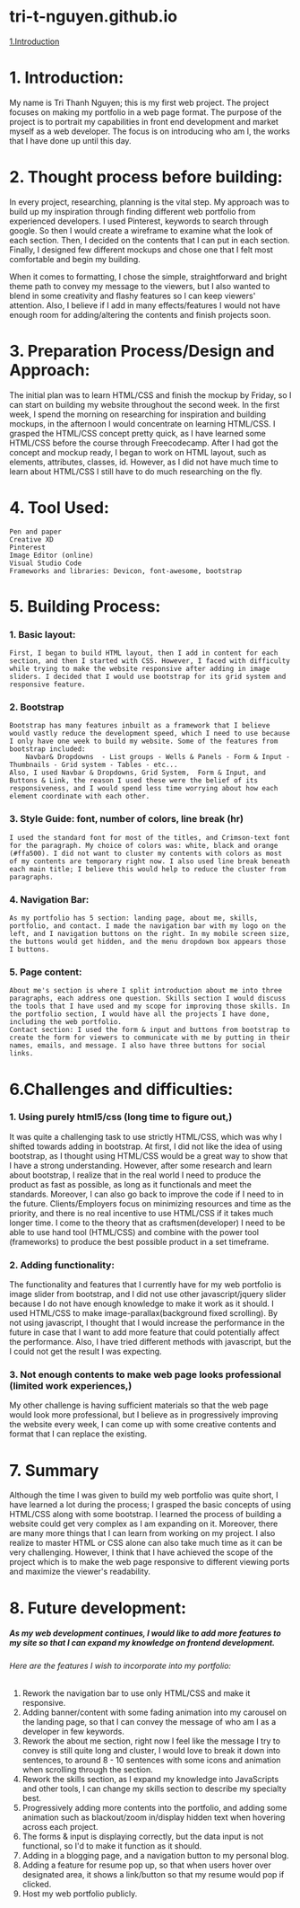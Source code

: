 # tri-t-nguyen.github.io

[1.Introduction](#1.Introduction)
# 1. Introduction: 
 My name is Tri Thanh Nguyen; this is my first web project. The project focuses on making my portfolio in a web page format. The purpose of the project is to portrait my capabilities in front end development and market myself as a web developer. The focus is on introducing who am I, the works that I have done up until this day. 

# 2. Thought process before building:
In every project, researching, planning is the vital step. My approach was to build up my inspiration through finding different web portfolio from experienced developers. I used Pinterest, keywords to search through google. So then I would create a wireframe to examine what the look of each section. Then, I decided on the contents that I can put in each section. Finally, I designed few different mockups and chose one that I felt most comfortable and begin my building. 

When it comes to formatting, I chose the simple, straightforward and bright theme path to convey my message to the viewers, but I also wanted to blend in some creativity and flashy features so I can keep viewers' attention. Also, I believe if I add in many effects/features I would not have enough room for adding/altering the contents and finish projects soon.  

# 3. Preparation Process/Design and Approach: 
The initial plan was to learn HTML/CSS and finish the mockup by Friday, so I can start on building my website throughout the second week. 
In the first week, I spend the morning on researching for inspiration and building mockups, in the afternoon I would concentrate on learning HTML/CSS. I grasped the HTML/CSS concept pretty quick, as I have learned some HTML/CSS before the course through Freecodecamp. After I had got the concept and mockup ready, I began to work on HTML layout, such as elements, attributes, classes, id. However, as I did not have much time to learn about HTML/CSS I still have to do much researching on the fly. 
# 4. Tool Used:
    Pen and paper
    Creative XD
    Pinterest
    Image Editor (online)
    Visual Studio Code
    Frameworks and libraries: Devicon, font-awesome, bootstrap

# 5. Building Process: 
### 1. Basic layout:
    First, I began to build HTML layout, then I add in content for each section, and then I started with CSS. However, I faced with difficulty while trying to make the website responsive after adding in image sliders. I decided that I would use bootstrap for its grid system and responsive feature. 
### 2. Bootstrap
    Bootstrap has many features inbuilt as a framework that I believe would vastly reduce the development speed, which I need to use because I only have one week to build my website. Some of the features from bootstrap included: 
        Navbar& Dropdowns  - List groups - Wells & Panels - Form & Input - Thumbnails - Grid system - Tables - etc...
    Also, I used Navbar & Dropdowns, Grid System,  Form & Input, and Buttons & Link, the reason I used these were the belief of its responsiveness, and I would spend less time worrying about how each element coordinate with each other. 
### 3. Style Guide: font, number of colors, line break (hr)
    I used the standard font for most of the titles, and Crimson-text font for the paragraph. My choice of colors was: white, black and orange (#ffa500). I did not want to cluster my contents with colors as most of my contents are temporary right now. I also used line break beneath each main title; I believe this would help to reduce the cluster from paragraphs. 
### 4. Navigation Bar:
    As my portfolio has 5 section: landing page, about me, skills, portfolio, and contact. I made the navigation bar with my logo on the left, and I navigation buttons on the right. In my mobile screen size, the buttons would get hidden, and the menu dropdown box appears those I buttons. 
### 5. Page content:
    About me's section is where I split introduction about me into three paragraphs, each address one question. Skills section I would discuss the tools that I have used and my scope for improving those skills. In the portfolio section, I would have all the projects I have done, including the web portfolio. 
    Contact section: I used the form & input and buttons from bootstrap to create the form for viewers to communicate with me by putting in their names, emails, and message. I also have three buttons for social links. 
# 6.Challenges and difficulties: 
### 1. Using purely html5/css (long time to figure out,)
It was quite a challenging task to use strictly HTML/CSS, which was why I shifted towards adding in bootstrap. At first, I did not like the idea of using bootstrap, as I thought using HTML/CSS would be a great way to show that I have a strong understanding. However, after some research and learn about bootstrap, I realize that in the real world I need to produce the product as fast as possible, as long as it functionals and meet the standards. Moreover, I can also go back to improve the code if I need to in the future. Clients/Employers focus on minimizing resources and time as the priority, and there is no real incentive to use HTML/CSS if it takes much longer time. I come to the theory that as craftsmen(developer) I need to be able to use hand tool (HTML/CSS) and combine with the power tool (frameworks) to produce the best possible product in a set timeframe.
### 2. Adding functionality: 
The functionality and features that I currently have for my web portfolio is image slider from bootstrap, and I did not use other javascript/jquery slider because I do not have enough knowledge to make it work as it should. I used HTML/CSS to make image-parallax(background fixed scrolling). By not using javascript, I thought that I would increase the performance in the future in case that I want to add more feature that could potentially affect the performance. Also, I have tried different methods with javascript, but the I could not get the result I was expecting. 
### 3. Not enough contents to make web page looks professional (limited work experiences,)
My other challenge is having sufficient materials so that the web page would look more professional, but I believe as in progressively improving the website every week, I can come up with some creative contents and format that I can replace the existing. 
# 7. Summary
Although the time I was given to build my web portfolio was quite short, I have learned a lot during the process; I grasped the basic concepts of using HTML/CSS along with some bootstrap. I learned the process of building a website could get very complex as I am expanding on it. Moreover, there are many more things that I can learn from working on my project. I also realize to master HTML or CSS alone can also take much time as it can be very challenging. However, I think that I have achieved the scope of the project which is to make the web page responsive to different viewing ports and maximize the viewer's readability. 

# 8. Future development:
##### As my web development continues, I would like to add more features to my site so that I can expand my knowledge on frontend development.
###### Here are the features I wish to incorporate into my portfolio: 
1. Rework the navigation bar to use only HTML/CSS and make it responsive.
2. Adding banner/content with some fading animation into my carousel on the landing page, so that I can convey the message of who am I as a developer in few keywords.
3. Rework the about me section, right now I feel like the message I try to convey is still quite long and cluster, I would love to break it down into sentences, to around 8 - 10 sentences with some icons and animation when scrolling through the section. 
4. Rework the skills section, as I expand my knowledge into JavaScripts and other tools, I can change my skills section to describe my specialty best. 
5. Progressively adding more contents into the portfolio, and adding some animation such as blackout/zoom in/display hidden text when hovering across each project. 
6. The forms & input is displaying correctly, but the data input is not functional, so I'd to make it function as it should.
7. Adding in a blogging page, and a navigation button to my personal blog. 
8. Adding a feature for resume pop up, so that when users hover over designated area, it shows a link/button so that my resume would pop if clicked. 
9. Host my web portfolio publicly. 
